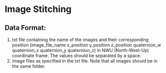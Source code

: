# Image Stitching
## Data Format:
1. txt file containing the name of the images and their corresponding position (image_file_name x_position y_position z_position quaternion_w quaternion_x quaternion_y quaternion_z) in NWU (North-West-Up) coordinate frame. The values should be separated by a space.
2. image files as specified in the txt file. Note that all images should be in the same folder.
